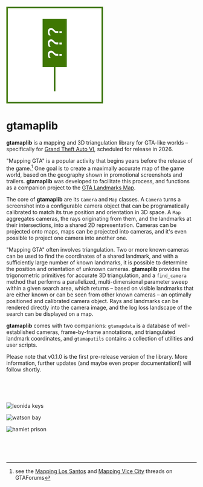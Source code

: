 ![gtamaplib](readme/gtamaplib.png)

# gtamaplib

**gtamaplib** is a mapping and 3D triangulation library for GTA-like worlds – specifically for [Grand Theft Auto VI](https://www.rockstargames.com/VI/), scheduled for release in 2026.

"Mapping GTA" is a popular activity that begins years before the release of the game.[^1] One goal is to create a maximally accurate map of the game world, based on the geography shown in promotional screenshots and trailers. **gtamaplib** was developed to facilitate this process, and functions as a companion project to the [GTA Landmarks Map](https://github.com/rolux/gtadb.org).

The core of **gtamaplib** are its `Camera` and `Map` classes. A `Camera` turns a screenshot into a configurable camera object that can be programatically calibrated to match its true position and orientation in 3D space. A `Map` aggregates cameras, the rays originating from them, and the landmarks at their intersections, into a shared 2D representation. Cameras can be projected onto maps, maps can be projected into cameras, and it's even possible to project one camera into another one.

"Mapping GTA" often involves triangulation. Two or more known cameras can be used to find the coordinates of a shared landmark, and with a sufficiently large number of known landmarks, it is possible to determine the position and orientation of unknown cameras. **gtamaplib** provides the trigonometric primitives for accurate 3D triangulation, and a `find_camera` method that performs a parallelized, multi-dimensional parameter sweep within a given search area, which returns – based on visible landmarks that are either known or can be seen from other known cameras – an optimally positioned and calibrated camera object. Rays and landmarks can be rendered directly into the camera image, and the log loss landscape of the search can be displayed on a map.

**gtamaplib** comes with two companions: `gtamapdata` is a database of well-established cameras, frame-by-frame annotations, and triangulated landmark coordinates, and `gtamaputils` contains a collection of utilities and user scripts.

Please note that v0.1.0 is the first pre-release version of the library. More information, further updates (and maybe even proper documentation!) will follow shortly.

[^1]: see the [Mapping Los Santos](https://gtaforums.com/topic/491242-mapping-los-santos-buildinglandmark-analysis/) and [Mapping Vice City](https://gtaforums.com/topic/985670-mapping-vice-city-map-discussion-thread-no-leak-footage-allowed/) threads on GTAForums

<br><br><br>

![leonida keys](<readme/leonida keys.png>)

![watson bay](<readme/watson bay.png>)

![hamlet prison](<readme/hamlet prison.png>)

<br><br><br>
